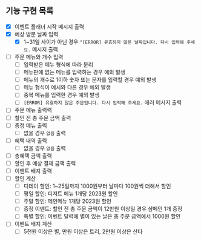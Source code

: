 ## 기능 구현 목록

- [x]  이벤트 플래너 시작 메시지 출력
- [x]  예상 방문 날짜 입력
    - [x]  1~31일 사이가 아닌 경우 `"[ERROR] 유효하지 않은 날짜입니다. 다시 입력해 주세요.` 메시지 출력
- [ ]  주문 메뉴와 개수 입력
    - [ ]  입력받은 메뉴 형식에 따라 분리
    - [ ]  메뉴판에 없는 메뉴를 입력하는 경우 예외 발생
    - [ ]  메뉴의 개수로 1이하 숫자 또는 문자를 입력할 경우 예외 발생
    - [ ]  메뉴 형식이 예시와 다른 경우 예외 발생
    - [ ]  중복 메뉴를 입력한 경우 예외 발생
    - [ ]  `[ERROR] 유효하지 않은 주문입니다. 다시 입력해 주세요.` 에러 메시지 출력
- [ ]  주문 메뉴 출력력
- [ ]  할인 전 총 주문 금액 출력
- [ ]  증정 메뉴 출력
    - [ ]  없을 경우 `없음` 출력
- [ ]  혜택 내역 출력
    - [ ]  없을 경우 `없음` 출력
- [ ]  총혜택 금액 출력
- [ ]  할인 후 예상 결제 금액 출력
- [ ]  이벤트 배지 출력
- [ ]  할인 계산
    - [ ]  디데이 할인: 1~25일까지 1000원부터 날마다 100원씩 더해서 할인
    - [ ]  평일 할인: 디저트 메뉴 1개당 2023원 할인
    - [ ]  주말 할인: 메인메뉴 1개당 2023원 할인
    - [ ]  증정 이벤트: 할인 전 총 주문 금액이 12만원 이상일 경우 샴페인 1개 증정
    - [ ]  특별 할인: 이벤트 달력에 별이 있는 날은 총 주문 금액에서 1000원 할인
- [ ]  이벤트 배지 계산
    - [ ]  5천원 이상은 별, 만원 이상은 트리, 2만원 이상은 산타